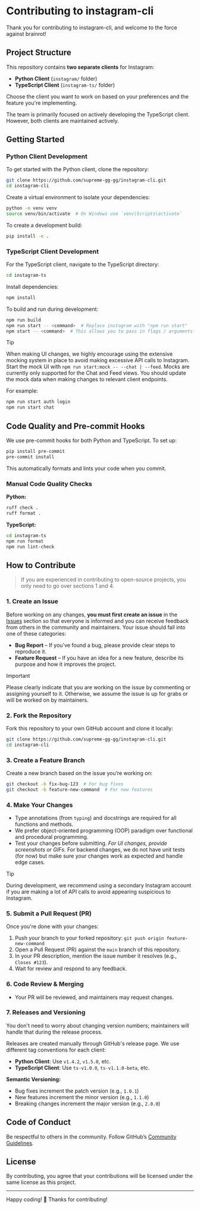 # Contributing to instagram-cli

Thank you for contributing to instagram-cli, and welcome to the force against brainrot!

## Project Structure

This repository contains **two separate clients** for Instagram:

- **Python Client** (`instagram/` folder)
- **TypeScript Client** (`instagram-ts/` folder)

Choose the client you want to work on based on your preferences and the feature you're implementing.

The team is primarily focused on actively developing the TypeScript client. However, both clients are maintained actively.

## Getting Started

### Python Client Development

To get started with the Python client, clone the repository:

```bash
git clone https://github.com/supreme-gg-gg/instagram-cli.git
cd instagram-cli
```

Create a virtual environment to isolate your dependencies:

```bash
python -m venv venv
source venv/bin/activate  # On Windows use `venv\Scripts\activate`
```

To create a development build:

```bash
pip install -e .
```

### TypeScript Client Development

For the TypeScript client, navigate to the TypeScript directory:

```bash
cd instagram-ts
```

Install dependencies:

```bash
npm install
```

To build and run during development:

```bash
npm run build
npm run start -- <command>  # Replace instagram with "npm run start"
npm start -- <command>  # This allows you to pass in flags / arguments properly
```

> [!TIP]
> When making UI changes, we highly encourage using the extensive mocking system in place to avoid making excessive API calls to Instagram. Start the mock UI with `npm run start:mock -- --chat | --feed`. Mocks are currently only supported for the Chat and Feed views. You should update the mock data when making changes to relevant client endpoints.

For example:

```bash
npm run start auth login
npm run start chat
```

## Code Quality and Pre-commit Hooks

We use pre-commit hooks for both Python and TypeScript. To set up:

```bash
pip install pre-commit
pre-commit install
```

This automatically formats and lints your code when you commit.

### Manual Code Quality Checks

**Python:**

```bash
ruff check .
ruff format .
```

**TypeScript:**

```bash
cd instagram-ts
npm run format
npm run lint-check
```

## How to Contribute

> If you are experienced in contributing to open-source projects, you only need to go over sections 1 and 4.

### 1. Create an Issue

Before working on any changes, **you must first create an issue** in the [Issues](../../issues) section so that everyone is informed and you can receive feedback from others in the community and maintainers. Your issue should fall into one of these categories:

- **Bug Report** – If you've found a bug, please provide clear steps to reproduce it.
- **Feature Request** – If you have an idea for a new feature, describe its purpose and how it improves the project.

> [!IMPORTANT]
> Please clearly indicate that you are working on the issue by commenting or assigning yourself to it. Otherwise, we assume the issue is up for grabs or will be worked on by maintainers.

### 2. Fork the Repository

Fork this repository to your own GitHub account and clone it locally:

```bash
git clone https://github.com/supreme-gg-gg/instagram-cli.git
cd instagram-cli
```

### 3. Create a Feature Branch

Create a new branch based on the issue you’re working on:

```bash
git checkout -b fix-bug-123  # For bug fixes
git checkout -b feature-new-command  # For new features
```

### 4. Make Your Changes

- Type annotations (from `typing`) and docstrings are required for all functions and methods.
- We prefer object-oriented programming (OOP) paradigm over functional and procedural programming.
- Test your changes before submitting. _For UI changes, provide screenshots or GIFs._ For backend changes, we do not have unit tests (for now) but make sure your changes work as expected and handle edge cases.

> [!TIP]
> During development, we recommend using a secondary Instagram account if you are making a lot of API calls to avoid appearing suspicious to Instagram.

### 5. Submit a Pull Request (PR)

Once you're done with your changes:

1. Push your branch to your forked repository: `git push origin feature-new-command`
2. Open a Pull Request (PR) against the `main` branch of this repository.
3. In your PR description, mention the issue number it resolves (e.g., `Closes #123`).
4. Wait for review and respond to any feedback.

### 6. Code Review & Merging

- Your PR will be reviewed, and maintainers may request changes.

### 7. Releases and Versioning

You don't need to worry about changing version numbers; maintainers will handle that during the release process.

Releases are created manually through GitHub's release page. We use different tag conventions for each client:

- **Python Client**: Use `v1.4.2`, `v1.5.0`, etc.
- **TypeScript Client**: Use `ts-v1.0.0`, `ts-v1.1.0-beta`, etc.

**Semantic Versioning:**

- Bug fixes increment the patch version (e.g., `1.0.1`)
- New features increment the minor version (e.g., `1.1.0`)
- Breaking changes increment the major version (e.g., `2.0.0`)

## Code of Conduct

Be respectful to others in the community. Follow GitHub’s [Community Guidelines](https://docs.github.com/en/site-policy/github-terms/github-community-guidelines).

## License

By contributing, you agree that your contributions will be licensed under the same license as this project.

---

Happy coding! 🚀 Thanks for contributing!
